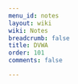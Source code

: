 ```yaml
---
menu_id: notes
layout: wiki
wiki: Notes
breadcrumb: false
title: DVWA
order: 101
comments: false

---
```


## 